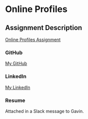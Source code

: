 # Online Profiles

## Assignment Description
[Online Profiles Assignment](https://education.launchcode.org/liftoff/modules/assignments/online-profiles)
 
### GitHub
[My GitHub](https://github.com/tmcook23/)
 
### LinkedIn
[My LinkedIn](https://www.linkedin.com/in/cooktracy/)

### Resume
Attached in a Slack message to Gavin.
